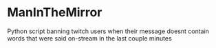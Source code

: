 # ManInTheMirror
Python script banning twitch users when their message doesnt contain words that were said on-stream in the last couple minutes
